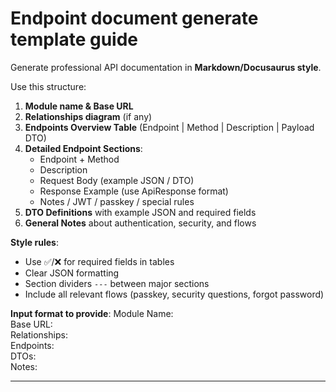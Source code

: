 # Endpoint document generate template guide

Generate professional API documentation in **Markdown/Docusaurus style**.

Use this structure:

1. **Module name & Base URL**
2. **Relationships diagram** (if any)
3. **Endpoints Overview Table** (Endpoint | Method | Description | Payload DTO)
4. **Detailed Endpoint Sections**:
   - Endpoint + Method
   - Description
   - Request Body (example JSON / DTO)
   - Response Example (use ApiResponse format)
   - Notes / JWT / passkey / special rules
5. **DTO Definitions** with example JSON and required fields
6. **General Notes** about authentication, security, and flows

**Style rules**:

- Use ✅/❌ for required fields in tables
- Clear JSON formatting
- Section dividers `---` between major sections
- Include all relevant flows (passkey, security questions, forgot password)

**Input format to provide**:
Module Name:  
Base URL:  
Relationships:  
Endpoints:  
DTOs:  
Notes:

---
